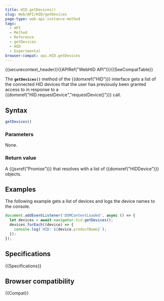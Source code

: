 ```yaml
---
title: HID.getDevices()
slug: Web/API/HID/getDevices
page-type: web-api-instance-method
tags:
  - API
  - Method
  - Reference
  - getDevices
  - HID
  - Experimental
browser-compat: api.HID.getDevices
---
```

{{securecontext_header}}{{APIRef("WebHID API")}}{{SeeCompatTable}}

The **`getDevices()`** method of the {{domxref("HID")}} interface gets a list of the connected HID devices that the user has previously been granted access to in response to a {{domxref("HID.requestDevice","requestDevice()")}} call.

## Syntax

```js
getDevices()
```

### Parameters

None.

### Return value

A {{jsxref("Promise")}} that resolves with a list of {{domxref("HIDDevice")}} objects.

## Examples

The following example gets a list of devices and logs the device names to the console.

```js
document.addEventListener('DOMContentLoaded', async () => {
  let devices = await navigator.hid.getDevices();
  devices.forEach((device) => {
    console.log(`HID: ${device.productName}`);
  });
});
```

## Specifications

{{Specifications}}

## Browser compatibility

{{Compat}}
